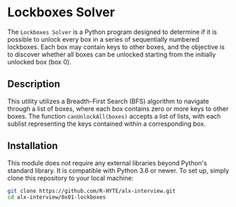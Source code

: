 # Lockboxes Solver

The `Lockboxes Solver` is a Python program designed to determine if it is possible to unlock every box in a series of sequentially numbered lockboxes. Each box may contain keys to other boxes, and the objective is to discover whether all boxes can be unlocked starting from the initially unlocked box (box 0).

## Description

This utility utilizes a Breadth-First Search (BFS) algorithm to navigate through a list of boxes, where each box contains zero or more keys to other boxes. The function `canUnlockAll(boxes)` accepts a list of lists, with each sublist representing the keys contained within a corresponding box.

## Installation

This module does not require any external libraries beyond Python's standard library. It is compatible with Python 3.6 or newer. To set up, simply clone this repository to your local machine:

```bash
git clone https://github.com/R-HYTE/alx-interview.git
cd alx-interview/0x01-lockboxes
